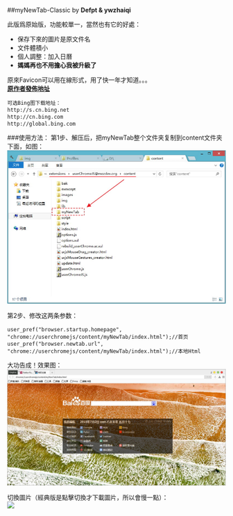 ##myNewTab-Classic
by **Defpt & ywzhaiqi**<br/>

此版爲原始版，功能較單一，當然也有它的好處：
- 保存下來的圖片是原文件名
- 文件體積小
- 個人調整：加入日曆
- **媽媽再也不用擔心我被升級了**

原來Favicon可以用在線形式，用了快一年才知道。。。<br/>
[**原作者發佈地址**](http://bbs.kafan.cn/thread-1759418-1-1.html)

    可选Bing图下载地址：
    http://s.cn.bing.net
    http://cn.bing.com
    http://global.bing.com

###使用方法：
第1步、解压后，把myNewTab整个文件夹复制到content文件夹下面，如图：<br/> 
<img width="650" src="img/position.jpg">

第2步、修改这两条参数：

    user_pref("browser.startup.homepage", "chrome://userchromejs/content/myNewTab/index.html");//首页
    user_pref("browser.newtab.url", "chrome://userchromejs/content/myNewTab/index.html");//本地Html

大功告成！效果图：<br/>
<img width="650" src="img/myNewTab-Classic.jpg">

切換圖片（經典版是點擊切換才下載圖片，所以會慢一點）：<br/>
<img width="650" src="img/change.gif">
